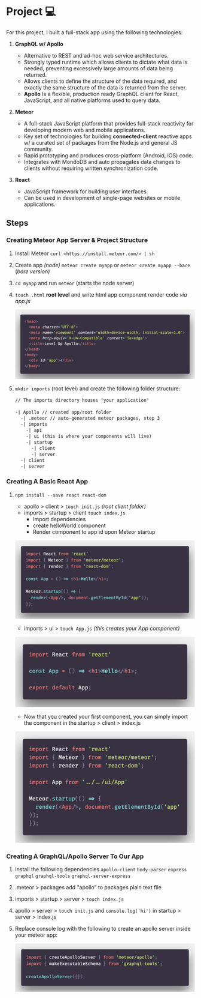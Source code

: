 <!-- markdownlint-disable MD037 -->

# Project 💻

For this project, I built a full-stack app using the following technologies:

1. **GraphQL w/ Apollo**
    * Alternative to REST and ad-hoc web service architectures.
    * Strongly typed runtime which allows clients to dictate what data is needed, preventing excessively large amounts of data being returned.
    * Allows clients to define the structure of the data required, and exactly the same structure of the data is returned from the server.
    * **Apollo** Is a flexible, production ready GraphQL client for React, JavaScript, and all native platforms used to query data.

1. **Meteor**
    * A full-stack JavaScript platform that provides full-stack reactivity for developing modern web and mobile applications.
    * Key set of technologies for building **connected-client** reactive apps w/ a curated set of packages from the Node.js and general JS community.
    * Rapid prototyping and produces cross-platform (Android, iOS) code.
    * Integrates with MondoDB and auto propagates data changes to clients without requiring written synchronization code.

1. **React**
    * JavaScript framework for building user interfaces.
    * Can be used in development of single-page websites or mobile applications.

## Steps

### Creating Meteor App Server & Project Structure

1. Install Meteor `curl <https://install.meteor.com/> | sh`

1. Create app *(node)* `meteor create myapp` or `meteor create myapp --bare` (*bare version)*

1. `cd myapp` and run `meteor` (starts the node server)

1. `touch .html` **root level** and write html app component render code *via app.js*

    ![React Meteor App](/polacode/1-app-id-startup.png 'React/Meteor import code')

1. `mkdir imports` (root level) and create the following folder structure:

    ```structure
    // The imports directory houses "your application"

    -| Apollo // created app/root folder
      -| .meteor // auto-generated meteor packages, step 3
      -| imports
        -| api
        -| ui (this is where your components will live)
        -| startup
          -| client
          -| server
      -| client
      -| server
    ```

### Creating A Basic React App

1. `npm install --save react react-dom`
    * apollo > client > `touch init.js` *(root client folder)*
    * imports > startup > client `touch index.js`
        * Import dependencies
        * create helloWorld component
        * Render component to app id upon Meteor startup

    ![React Meteor App](/polacode/2-react-app-setup.png 'React/Meteor import code')

    * imports > ui > `touch App.js` *(this creates your App component)*

    ![React Meteor App](/polacode/3-create-app-component.png 'React/Meteor import code')
    * Now that you created your first component, you can simply import the component in the startup > client > index.js

    ![React Meteor App](/polacode/4-import-ui-app-component.png 'React/Meteor import code')

### Creating A GraphQL/Apollo Server To Our App

1. Install the following dependencies `apollo-client` `body-parser` `express` `graphql` `graphql-tools` `graphql-server-express`

1. .meteor > packages add "apollo" to packages plain text file

1. imports > startup > server > `touch index.js`

1. apollo > server > `touch init.js` and `console.log('hi')` in startup > server > index.js

1. Replace console log with the following to create an apollo server inside your meteor app:

    ![React Meteor App](/polacode/5-create-apollo-server.png 'Import Apollo server')
